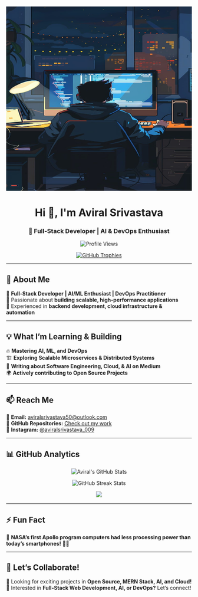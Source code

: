 <p align="center">
  <img src="https://raw.githubusercontent.com/aviralsri23455/aviralsri23455/main/developer-8764523_1280.jpg" width="700" height="500">
</p>

<h1 align="center">Hi 👋, I'm Aviral Srivastava</h1>
<h3 align="center">🚀 Full-Stack Developer | AI & DevOps Enthusiast</h3>

<p align="center">
  <img src="https://komarev.com/ghpvc/?username=aviralsri23455&label=Profile%20views&color=0e75b6&style=flat" alt="Profile Views" />
</p>

<p align="center">
  <a href="https://github.com/ryo-ma/github-profile-trophy">
    <img src="https://github-profile-trophy.vercel.app/?username=aviralsri23455&column=6&theme=dracula" alt="GitHub Trophies" />
  </a>
</p>

---

## 🚀 About Me  
🔹 **Full-Stack Developer | AI/ML Enthusiast | DevOps Practitioner**  
🔹 Passionate about **building scalable, high-performance applications**  
🔹 Experienced in **backend development, cloud infrastructure & automation**  

---

## 💡 What I’m Learning & Building  
🔥 **Mastering AI, ML, and DevOps**  
🏗️ **Exploring Scalable Microservices & Distributed Systems**  
📜 **Writing about Software Engineering, Cloud, & AI on Medium**  
🌍 **Actively contributing to Open Source Projects**  

---

## 📫 Reach Me  
📩 **Email:** aviralsrivastava50@outlook.com  
📂 **GitHub Repositories:** [Check out my work](https://github.com/aviralSri23455?tab=repositories)  
📸 **Instagram:** [@aviralsrivastava_009](https://www.instagram.com/aviralsrivastava_009/)  

---

## 📊 GitHub Analytics  
<p align="center">
  <img src="https://github-readme-stats.vercel.app/api?username=aviralsri23455&show_icons=true&theme=dark" alt="Aviral's GitHub Stats"/>
</p>  
<p align="center">
  <img src="https://github-readme-streak-stats.herokuapp.com/?user=aviralsri23455&theme=dark" alt="GitHub Streak Stats"/>
</p>  
<p align="center">
  <img src="https://github-profile-summary-cards.vercel.app/api/cards/profile-details?username=aviralsri23455&theme=dracula"/>
</p>  

---

## ⚡ Fun Fact  
🔹 **NASA’s first Apollo program computers had less processing power than today’s smartphones!** 🚀📱  

---

## 📣 Let’s Collaborate!  
🔹 Looking for exciting projects in **Open Source, MERN Stack, AI, and Cloud!**  
🔹 Interested in **Full-Stack Web Development, AI, or DevOps?** Let’s connect!  
